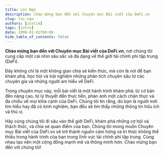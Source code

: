 ```yaml
---
title: Lời Ngỏ
description: Chào mừng bạn đến với Chuyên mục Bài viết của DeFi.vn
slug: loi-ngo
authors: [zxstim]
tags: [intro]
date: 2099-01-01T00:00
hide_table_of_contents: false
---
```


**Chào mừng bạn đến với Chuyên mục Bài viết của DeFi.vn**, nơi chúng tôi cung cấp một cái nhìn sâu sắc và đa dạng về thế giới tài chính phi tập trung (DeFi). 

<!-- truncate -->

Đây không chỉ là một không gian chia sẻ kiến thức, mà còn là nơi để bạn khám phá, học hỏi và trải nghiệm những phân tích chuyên sâu từ các chuyên gia và những người am hiểu về DeFi.

Trong chuyên mục này, mỗi bài viết là một hành trình khám phá: từ cơ bản đến nâng cao, từ lý thuyết đến thực tiễn, phản ánh một cách chân thực và đa chiều về mọi khía cạnh của DeFi. Chúng tôi tin rằng, dù bạn là người mới tìm hiểu hay đã có kinh nghiệm, bạn đều sẽ tìm thấy những thông tin hữu ích và thú vị.

Hãy cùng chúng tôi đi sâu vào thế giới DeFi, khám phá những cơ hội và thách thức, và chia sẻ quan điểm của bạn. Chúng tôi mong muốn Chuyên mục Bài viết của DeFi.vn sẽ trở thành nguồn cảm hứng và tri thức không thể thiếu trong hành trình của bạn trong lĩnh vực tài chính phi tập trung. Cùng nhau tạo nên một cộng đồng mạnh mẽ và thông minh hơn. Chào mừng bạn đến với chúng tôi!
